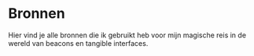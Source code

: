 # Bronnen

Hier vind je alle bronnen die ik gebruikt heb voor mijn magische reis in de wereld van beacons en tangible interfaces.